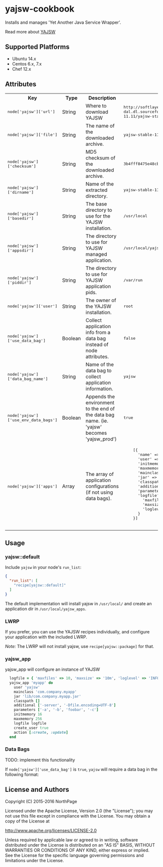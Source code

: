 # yajsw-cookbook

Installs and manages 'Yet Another Java Service Wrapper'.

Read more about [YAJSW](http://yajsw.sourceforge.net/)

## Supported Platforms

* Ubuntu 14.x
* Centos 6.x, 7.x
* Chef 12.x

## Attributes

<table>
  <tr>
    <th>Key</th>
    <th>Type</th>
    <th>Description</th>
    <th>Default</th>
  </tr>
  <tr>
    <td><tt>node['yajsw']['url']</tt></td>
    <td>String</td>
    <td>Where to download YAJSW</td>
    <td><tt>http://softlayer-dal.dl.sourceforge.net/project/yajsw/yajsw/yajsw-stable-11.11/yajsw-stable-11.11.zip</tt></td>
  </tr>
  <tr>
    <td><tt>node['yajsw']['file']</tt></td>
    <td>String</td>
    <td>The name of the downloaded archive.</td>
    <td><tt>yajsw-stable-11.11.zip</tt></td>
  </tr>
  <tr>
    <td><tt>node['yajsw']['checksum']</tt></td>
    <td>String</td>
    <td>MD5 checksum of the downloaded archive.</td>
    <td><tt>3b4fff8475e48cb001c38a42c27c953b</tt></td>
  </tr>
    <tr>
      <td><tt>node['yajsw']['dirname']</tt></td>
      <td>String</td>
      <td>Name of the extracted directory.</td>
      <td><tt>yajsw-stable-11.11</tt></td>
    </tr>
  <tr>
    <td><tt>node['yajsw']['basedir']</tt></td>
    <td>String</td>
    <td>The base directory to use for the YAJSW installation.</td>
    <td><tt>/usr/local</tt></td>
  </tr>
  <tr>
    <td><tt>node['yajsw']['appsdir']</tt></td>
    <td>String</td>
    <td>The directory to use for YAJSW managed application.</td>
    <td><tt>/usr/local/yajsw_apps</tt></td>
  </tr>
  <tr>
    <td><tt>node['yajsw']['piddir']</tt></td>
    <td>String</td>
    <td>The directory to use for YAJSW application pids.</td>
    <td><tt>/var/run</tt></td>
  </tr>
  <tr>
    <td><tt>node['yajsw']['user']</tt></td>
    <td>String</td>
    <td>The owner of the YAJSW installation.</td>
    <td><tt>root</tt></td>
  </tr>
  <tr>
    <td><tt>node['yajsw']['use_data_bag']</tt></td>
    <td>Boolean</td>
    <td>Collect application info from a data bag instead of node attributes.</td>
    <td><tt>false</tt></td>
  </tr>
   <tr>
     <td><tt>node['yajsw']['data_bag_name']</tt></td>
     <td>String</td>
     <td>Name of the data bag to collect application information.</td>
     <td><tt>yajsw</tt></td>
   </tr>
   <tr>
     <td><tt>node['yajsw']['use_env_data_bags']</tt></td>
     <td>Boolean</td>
     <td>Appends the environment to the end of the data bag name. (ie.  'yajsw' becomes 'yajsw_prod')</td>
     <td><tt>true</tt></td>
   </tr>
    <tr>
      <td><tt>node['yajsw']['apps']</tt></td>
      <td>Array</td>
      <td>The array of application configurations (if not using data bags).</td>
      <td><pre>
    [{
      'name' => 'myapp',
      'user' => 'yajsw',
      'initmemory' => 64,
      'maxmemory' => 256,
      'mainclass' => 'com.company.myapp',
      'jar' => 'lib/com.company.myapp.jar',
      'classpath' => [],
      'additional' => ['-server', '-Dfile.encoding=UTF-8'],
      'parameters' => ['-a', '-b', 'foobar', '-c'],
      'logfile' => {
        'maxfiles' => 10,
        'maxsize' => '10m',
        'loglevel' => 'INFO'
      }
    }]
      </pre></td>
    </tr>
</table>

## Usage

### yajsw::default

Include `yajsw` in your node's `run_list`:

```json
{
  "run_list": [
    "recipe[yajsw::default]"
  ]
}
```

The default implementation will install yajsw in `/usr/local/` and create an application dir in `/usr/local/yajsw_apps`.


### LWRP

If you prefer, you can use the YAJSW recipes individually, and configure your application with the included LWRP.

*Note:* The LWRP will not install yajsw, use `recipe[yajsw::package]` for that.

### yajsw_app

yajsw_app will configure an instance of YAJSW

```ruby
  logfile = { 'maxfiles' => 10, 'maxsize' => '10m', 'loglevel' => 'INFO' }
  yajsw_app 'myapp' do
    user 'yajsw'
    mainclass 'com.company.myapp'
    jar 'lib/com.company.myapp.jar'
    classpath []
    additional ['-server', '-Dfile.encoding=UTF-8']
    parameters ['-a', '-b', 'foobar', '-c']
    initmemory 16
    maxmemory 256
    logfile logfile
    create_user true
    action [:create, :update]
  end
```

### Data Bags

TODO: implement this functionality

If `node['yajsw']['use_data_bag']` is `true`,  `yajsw` will require a data bag in the following format:

## License and Authors

Copyright (C) 2015-2016 NorthPage

Licensed under the Apache License, Version 2.0 (the "License");
you may not use this file except in compliance with the License.
You may obtain a copy of the License at

   http://www.apache.org/licenses/LICENSE-2.0

Unless required by applicable law or agreed to in writing, software
distributed under the License is distributed on an "AS IS" BASIS,
WITHOUT WARRANTIES OR CONDITIONS OF ANY KIND, either express or implied.
See the License for the specific language governing permissions and
limitations under the License.

